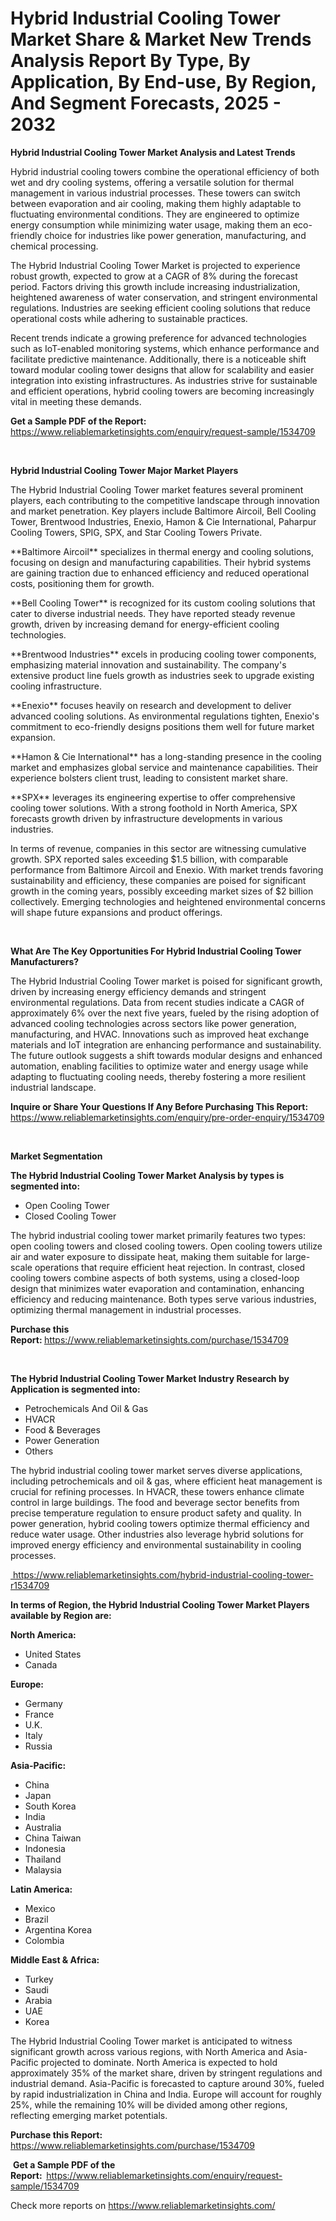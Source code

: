 <p><h1>Hybrid Industrial Cooling Tower Market Share & Market New Trends Analysis Report By Type, By Application, By End-use, By Region, And Segment Forecasts, 2025 - 2032</h1></p><p><strong>Hybrid Industrial Cooling Tower Market Analysis and Latest Trends</strong></p>
<p><p>Hybrid industrial cooling towers combine the operational efficiency of both wet and dry cooling systems, offering a versatile solution for thermal management in various industrial processes. These towers can switch between evaporation and air cooling, making them highly adaptable to fluctuating environmental conditions. They are engineered to optimize energy consumption while minimizing water usage, making them an eco-friendly choice for industries like power generation, manufacturing, and chemical processing.</p><p>The Hybrid Industrial Cooling Tower Market is projected to experience robust growth, expected to grow at a CAGR of 8% during the forecast period. Factors driving this growth include increasing industrialization, heightened awareness of water conservation, and stringent environmental regulations. Industries are seeking efficient cooling solutions that reduce operational costs while adhering to sustainable practices.</p><p>Recent trends indicate a growing preference for advanced technologies such as IoT-enabled monitoring systems, which enhance performance and facilitate predictive maintenance. Additionally, there is a noticeable shift toward modular cooling tower designs that allow for scalability and easier integration into existing infrastructures. As industries strive for sustainable and efficient operations, hybrid cooling towers are becoming increasingly vital in meeting these demands.</p></p>
<p><strong>Get a Sample PDF of the Report:&nbsp;</strong> <a href="https://www.reliablemarketinsights.com/enquiry/request-sample/1534709?utm_campaign=3284&utm_medium=2&utm_source=Github&utm_content=ia&utm_term=11042025&utm_id=hybrid-industrial-cooling-tower">https://www.reliablemarketinsights.com/enquiry/request-sample/1534709</a></p>
<p>&nbsp;</p>
<p><strong>Hybrid Industrial Cooling Tower Major Market Players</strong></p>
<p><p>The Hybrid Industrial Cooling Tower market features several prominent players, each contributing to the competitive landscape through innovation and market penetration. Key players include Baltimore Aircoil, Bell Cooling Tower, Brentwood Industries, Enexio, Hamon & Cie International, Paharpur Cooling Towers, SPIG, SPX, and Star Cooling Towers Private.</p><p>**Baltimore Aircoil** specializes in thermal energy and cooling solutions, focusing on design and manufacturing capabilities. Their hybrid systems are gaining traction due to enhanced efficiency and reduced operational costs, positioning them for growth.</p><p>**Bell Cooling Tower** is recognized for its custom cooling solutions that cater to diverse industrial needs. They have reported steady revenue growth, driven by increasing demand for energy-efficient cooling technologies.</p><p>**Brentwood Industries** excels in producing cooling tower components, emphasizing material innovation and sustainability. The company's extensive product line fuels growth as industries seek to upgrade existing cooling infrastructure.</p><p>**Enexio** focuses heavily on research and development to deliver advanced cooling solutions. As environmental regulations tighten, Enexio's commitment to eco-friendly designs positions them well for future market expansion.</p><p>**Hamon & Cie International** has a long-standing presence in the cooling market and emphasizes global service and maintenance capabilities. Their experience bolsters client trust, leading to consistent market share.</p><p>**SPX** leverages its engineering expertise to offer comprehensive cooling tower solutions. With a strong foothold in North America, SPX forecasts growth driven by infrastructure developments in various industries.</p><p>In terms of revenue, companies in this sector are witnessing cumulative growth. SPX reported sales exceeding $1.5 billion, with comparable performance from Baltimore Aircoil and Enexio. With market trends favoring sustainability and efficiency, these companies are poised for significant growth in the coming years, possibly exceeding market sizes of $2 billion collectively. Emerging technologies and heightened environmental concerns will shape future expansions and product offerings.</p></p>
<p>&nbsp;</p>
<p><strong>What Are The Key Opportunities For Hybrid Industrial Cooling Tower Manufacturers?</strong></p>
<p><p>The Hybrid Industrial Cooling Tower market is poised for significant growth, driven by increasing energy efficiency demands and stringent environmental regulations. Data from recent studies indicate a CAGR of approximately 6% over the next five years, fueled by the rising adoption of advanced cooling technologies across sectors like power generation, manufacturing, and HVAC. Innovations such as improved heat exchange materials and IoT integration are enhancing performance and sustainability. The future outlook suggests a shift towards modular designs and enhanced automation, enabling facilities to optimize water and energy usage while adapting to fluctuating cooling needs, thereby fostering a more resilient industrial landscape.</p></p>
<p><strong>Inquire or Share Your Questions If Any Before Purchasing This Report:</strong> <a href="https://www.reliablemarketinsights.com/enquiry/pre-order-enquiry/1534709?utm_campaign=3284&utm_medium=2&utm_source=Github&utm_content=ia&utm_term=11042025&utm_id=hybrid-industrial-cooling-tower">https://www.reliablemarketinsights.com/enquiry/pre-order-enquiry/1534709</a></p>
<p>&nbsp;</p>
<p><strong>Market Segmentation</strong></p>
<p><strong>The Hybrid Industrial Cooling Tower Market Analysis by types is segmented into:</strong></p>
<p><ul><li>Open Cooling Tower</li><li>Closed Cooling Tower</li></ul></p>
<p><p>The hybrid industrial cooling tower market primarily features two types: open cooling towers and closed cooling towers. Open cooling towers utilize air and water exposure to dissipate heat, making them suitable for large-scale operations that require efficient heat rejection. In contrast, closed cooling towers combine aspects of both systems, using a closed-loop design that minimizes water evaporation and contamination, enhancing efficiency and reducing maintenance. Both types serve various industries, optimizing thermal management in industrial processes.</p></p>
<p><strong>Purchase this Report:&nbsp;</strong><a href="https://www.reliablemarketinsights.com/purchase/1534709?utm_campaign=3284&utm_medium=2&utm_source=Github&utm_content=ia&utm_term=11042025&utm_id=hybrid-industrial-cooling-tower">https://www.reliablemarketinsights.com/purchase/1534709</a></p>
<p>&nbsp;</p>
<p><strong>The Hybrid Industrial Cooling Tower Market Industry Research by Application is segmented into:</strong></p>
<p><ul><li>Petrochemicals And Oil & Gas</li><li>HVACR</li><li>Food & Beverages</li><li>Power Generation</li><li>Others</li></ul></p>
<p><p>The hybrid industrial cooling tower market serves diverse applications, including petrochemicals and oil & gas, where efficient heat management is crucial for refining processes. In HVACR, these towers enhance climate control in large buildings. The food and beverage sector benefits from precise temperature regulation to ensure product safety and quality. In power generation, hybrid cooling towers optimize thermal efficiency and reduce water usage. Other industries also leverage hybrid solutions for improved energy efficiency and environmental sustainability in cooling processes.</p></p>
<p><a href="https://www.reliablemarketinsights.com/hybrid-industrial-cooling-tower-r1534709?utm_campaign=3284&utm_medium=2&utm_source=Github&utm_content=ia&utm_term=11042025&utm_id=hybrid-industrial-cooling-tower">&nbsp;https://www.reliablemarketinsights.com/hybrid-industrial-cooling-tower-r1534709</a></p>
<p><strong>In terms of Region, the Hybrid Industrial Cooling Tower Market Players available by Region are:</strong></p>
<p>
    <p> <strong> North America: </strong>
        <ul>
            <li>United States</li>
            <li>Canada</li>
        </ul>
        </p> 
    <p> <strong> Europe: </strong>
        <ul>
            <li>Germany</li>
            <li>France</li>
            <li>U.K.</li>
            <li>Italy</li>
            <li>Russia</li>
        </ul>
        </p> 
    <p> <strong> Asia-Pacific: </strong>
        <ul>
            <li>China</li>
            <li>Japan</li>
            <li>South Korea</li>
            <li>India</li>
            <li>Australia</li>
            <li>China Taiwan</li>
            <li>Indonesia</li>
            <li>Thailand</li>
            <li>Malaysia</li>
        </ul>
        </p> 
    <p> <strong> Latin America: </strong>
        <ul>
            <li>Mexico</li>
            <li>Brazil</li>
            <li>Argentina Korea</li>
            <li>Colombia</li>
        </ul>
        </p> 
    <p> <strong> Middle East & Africa: </strong>
        <ul>
            <li>Turkey</li>
            <li>Saudi</li>
            <li>Arabia</li>
            <li>UAE</li>
            <li>Korea</li>
        </ul>
    </p>
    </p>
<p><p>The Hybrid Industrial Cooling Tower market is anticipated to witness significant growth across various regions, with North America and Asia-Pacific projected to dominate. North America is expected to hold approximately 35% of the market share, driven by stringent regulations and industrial demand. Asia-Pacific is forecasted to capture around 30%, fueled by rapid industrialization in China and India. Europe will account for roughly 25%, while the remaining 10% will be divided among other regions, reflecting emerging market potentials.</p></p>
<p><strong>Purchase this Report: </strong><a href="https://www.reliablemarketinsights.com/purchase/1534709?utm_campaign=3284&utm_medium=2&utm_source=Github&utm_content=ia&utm_term=11042025&utm_id=hybrid-industrial-cooling-tower">https://www.reliablemarketinsights.com/purchase/1534709</a></p>
<p>&nbsp;<strong>Get a Sample PDF of the Report:&nbsp;&nbsp;</strong><a href="https://www.reliablemarketinsights.com/enquiry/request-sample/1534709?utm_campaign=3284&utm_medium=2&utm_source=Github&utm_content=ia&utm_term=11042025&utm_id=hybrid-industrial-cooling-tower">https://www.reliablemarketinsights.com/enquiry/request-sample/1534709</a></p>
<p><strong></strong></p>
<p>Check more reports on <a href="https://www.reliablemarketinsights.com/?utm_campaign=3284&utm_medium=2&utm_source=Github&utm_content=ia&utm_term=11042025&utm_id=hybrid-industrial-cooling-tower">https://www.reliablemarketinsights.com/</a></p>